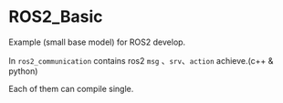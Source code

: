# ROS2_Basic
Example (small base model) for ROS2 develop.

In `ros2_communication` contains ros2 `msg` 、`srv`、`action` achieve.(c++ & python)

Each of them can compile single.
